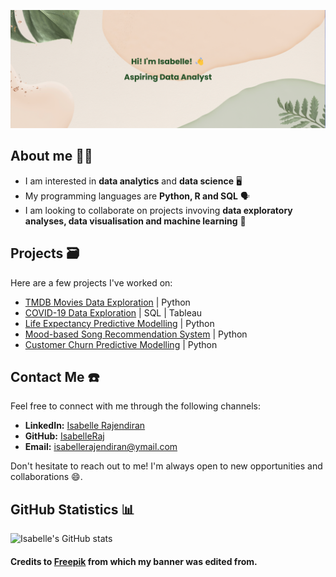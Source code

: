 [![MasterHead](banner.png)](https://github.com/IsabelleRaj)
## About me 👋🏾

- I am interested in **data analytics** and **data science** 🖥️
- My programming languages are **Python, R and SQL** 🗣️
- I am looking to collaborate on projects invoving **data exploratory analyses, data visualisation and machine learning** 👯

## Projects 🗃️

Here are a few projects I've worked on:

- [TMDB Movies Data Exploration](https://github.com/IsabelleRaj/TMDB-Movies-Data-Exploration) | Python
- [COVID-19 Data Exploration](https://github.com/IsabelleRaj/COVID-19-Exploration) | SQL | Tableau
- [Life Expectancy Predictive Modelling](https://github.com/IsabelleRaj/Life-Expectancy-Prediction) | Python
- [Mood-based Song Recommendation System](https://github.com/IsabelleRaj/Mood-Based-Song-Recommendation) | Python
- [Customer Churn Predictive Modelling](https://github.com/IsabelleRaj/Swan-Consulting) | Python

## Contact Me ☎️

Feel free to connect with me through the following channels:

- **LinkedIn:** [Isabelle Rajendiran](https://www.linkedin.com/in/isabelle-rajendiran/)
- **GitHub:** [IsabelleRaj](https://github.com/IsabelleRaj)
- **Email:** [isabellerajendiran@ymail.com](mailto:isabellerajendiran@ymail.com)

Don't hesitate to reach out to me! I'm always open to new opportunities and collaborations 😄.

## GitHub Statistics 📊
![Isabelle's GitHub stats](https://github-readme-stats.vercel.app/api?username=IsabelleRaj&show_icons=true&theme=moltack)

#### Credits to [Freepik](https://www.freepik.com/) from which my banner was edited from.
